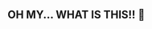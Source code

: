 ## OH MY... WHAT IS THIS!! 👋

<!--
I am under the impression that this is *Mucaros* ✨ _special_ ✨ repository

- 🔭 I’m currently working on (too many options)
- 🌱 I’m currently learning THE GUITAR... and code... and basketball... and (...)
- 👯 I’m looking to collaborate on figuring out if Descartes was just having a bad day
- 💬 Ask me about my cat! he is adorable
- 📫 How to reach me: Send me some brainwaves (Just think really hard about it)

- ⚡ Fun fact: Smoothies
-->
